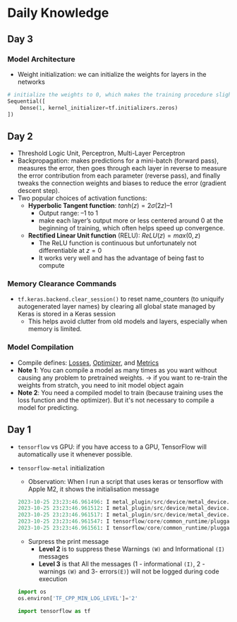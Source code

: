 # Daily Knowledge

## Day 3

### Model Architecture

- Weight initialization: we can initialize the weights for layers in the networks

```Python
# initialize the weights to 0, which makes the training procedure slightly faster.
Sequential([
    Dense(1, kernel_initializer=tf.initializers.zeros)
])
```

## Day 2

- Threshold Logic Unit, Perceptron, Multi-Layer Perceptron
- Backpropagation: makes predictions for a mini-batch (forward pass), measures the error, then goes through each layer in reverse to measure the error contribution from each parameter (reverse pass), and finally tweaks the connection weights and biases to reduce the error (gradient descent step).
- Two popular choices of activation functions:
  - **Hyperbolic Tangent function**: $tanh(z) = 2σ(2z) – 1$
    - Output range: –1 to 1
    - make each layer’s output more or less centered around 0 at the beginning of training, which often helps speed up convergence.
  - **Rectified Linear Unit function** (RELU): $ReLU(z) = max(0, z)$
    - The ReLU function is continuous but unfortunately not differentiable at $z = 0$
    - It works very well and has the advantage of being fast to compute

### Memory Clearance Commands

- `tf.keras.backend.clear_session()` to reset name_counters (to uniquify autogenerated layer names) by clearing all global state managed by Keras is stored in a Keras session
  - This helps avoid clutter from old models and layers, especially when memory is limited.

### Model Compilation

- Compile defines: [Losses](https://keras.io/api/losses), [Optimizer](https://keras.io/api/optimizers), and [Metrics](https://keras.io/api/metrics)
- **Note 1**: You can compile a model as many times as you want without causing any problem to pretrained weights. &#8594; if you want to re-train the weights from stratch, you need to init model object again
- **Note 2**: You need a compiled model to train (because training uses the loss function and the optimizer). But it's not necessary to compile a model for predicting.

## Day 1

- `tensorflow` vs GPU: if you have access to a GPU, TensorFlow will automatically use it whenever possible.
- `tensorflow-metal` initialization

  - Observation: When I run a script that uses keras or tensorflow with Apple M2, it shows the initialisation message

  ```Python
  2023-10-25 23:23:46.961496: I metal_plugin/src/device/metal_device.cc:1154] Metal device set to: Apple M2 Max
  2023-10-25 23:23:46.961512: I metal_plugin/src/device/metal_device.cc:296] systemMemory: 32.00 GB
  2023-10-25 23:23:46.961517: I metal_plugin/src/device/metal_device.cc:313] maxCacheSize: 10.67 GB
  2023-10-25 23:23:46.961547: I tensorflow/core/common_runtime/pluggable_device/pluggable_device_factory.cc:306] Could not identify NUMA node of platform GPU ID 0, defaulting to 0. Your kernel may not have been built with NUMA support.
  2023-10-25 23:23:46.961561: I tensorflow/core/common_runtime/pluggable_device/pluggable_device_factory.cc:272] Created TensorFlow device (/job:localhost/replica:0/task:0/device:GPU:0 with 0 MB memory) -> physical PluggableDevice (device: 0, name: METAL, pci bus id: <undefined>)
  ```

  - Surpress the print message
    - **Level 2** is to suppress these Warnings `(W)` and Informational `(I)` messages
    - **Level 3** is that All the messages (1 - informational `(I)`, 2 - warnings `(W)` and 3- errors`(E)`) will not be logged during code execution

  ```Python
  import os
  os.environ['TF_CPP_MIN_LOG_LEVEL']='2'

  import tensorflow as tf
  ```

